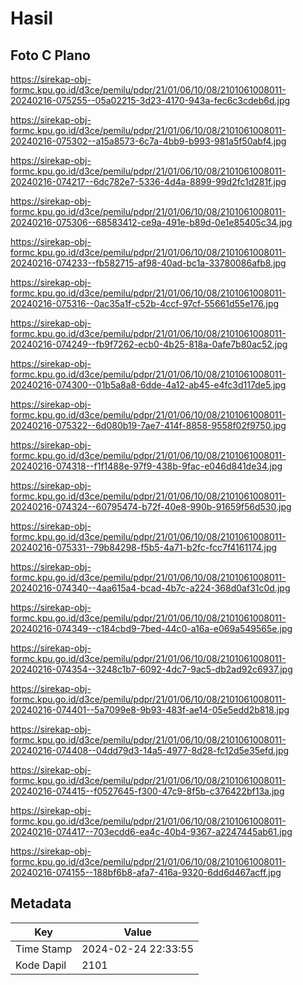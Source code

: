 # Hasil

## Foto C Plano

https://sirekap-obj-formc.kpu.go.id/d3ce/pemilu/pdpr/21/01/06/10/08/2101061008011-20240216-075255--05a02215-3d23-4170-943a-fec6c3cdeb6d.jpg

https://sirekap-obj-formc.kpu.go.id/d3ce/pemilu/pdpr/21/01/06/10/08/2101061008011-20240216-075302--a15a8573-6c7a-4bb9-b993-981a5f50abf4.jpg

https://sirekap-obj-formc.kpu.go.id/d3ce/pemilu/pdpr/21/01/06/10/08/2101061008011-20240216-074217--6dc782e7-5336-4d4a-8899-99d2fc1d281f.jpg

https://sirekap-obj-formc.kpu.go.id/d3ce/pemilu/pdpr/21/01/06/10/08/2101061008011-20240216-075306--68583412-ce9a-491e-b89d-0e1e85405c34.jpg

https://sirekap-obj-formc.kpu.go.id/d3ce/pemilu/pdpr/21/01/06/10/08/2101061008011-20240216-074233--fb582715-af98-40ad-bc1a-33780086afb8.jpg

https://sirekap-obj-formc.kpu.go.id/d3ce/pemilu/pdpr/21/01/06/10/08/2101061008011-20240216-075316--0ac35a1f-c52b-4ccf-97cf-55661d55e176.jpg

https://sirekap-obj-formc.kpu.go.id/d3ce/pemilu/pdpr/21/01/06/10/08/2101061008011-20240216-074249--fb9f7262-ecb0-4b25-818a-0afe7b80ac52.jpg

https://sirekap-obj-formc.kpu.go.id/d3ce/pemilu/pdpr/21/01/06/10/08/2101061008011-20240216-074300--01b5a8a8-6dde-4a12-ab45-e4fc3d117de5.jpg

https://sirekap-obj-formc.kpu.go.id/d3ce/pemilu/pdpr/21/01/06/10/08/2101061008011-20240216-075322--6d080b19-7ae7-414f-8858-9558f02f9750.jpg

https://sirekap-obj-formc.kpu.go.id/d3ce/pemilu/pdpr/21/01/06/10/08/2101061008011-20240216-074318--f1f1488e-97f9-438b-9fac-e046d841de34.jpg

https://sirekap-obj-formc.kpu.go.id/d3ce/pemilu/pdpr/21/01/06/10/08/2101061008011-20240216-074324--60795474-b72f-40e8-990b-91659f56d530.jpg

https://sirekap-obj-formc.kpu.go.id/d3ce/pemilu/pdpr/21/01/06/10/08/2101061008011-20240216-075331--79b84298-f5b5-4a71-b2fc-fcc7f4161174.jpg

https://sirekap-obj-formc.kpu.go.id/d3ce/pemilu/pdpr/21/01/06/10/08/2101061008011-20240216-074340--4aa615a4-bcad-4b7c-a224-368d0af31c0d.jpg

https://sirekap-obj-formc.kpu.go.id/d3ce/pemilu/pdpr/21/01/06/10/08/2101061008011-20240216-074349--c184cbd9-7bed-44c0-a16a-e069a549565e.jpg

https://sirekap-obj-formc.kpu.go.id/d3ce/pemilu/pdpr/21/01/06/10/08/2101061008011-20240216-074354--3248c1b7-6092-4dc7-9ac5-db2ad92c6937.jpg

https://sirekap-obj-formc.kpu.go.id/d3ce/pemilu/pdpr/21/01/06/10/08/2101061008011-20240216-074401--5a7099e8-9b93-483f-ae14-05e5edd2b818.jpg

https://sirekap-obj-formc.kpu.go.id/d3ce/pemilu/pdpr/21/01/06/10/08/2101061008011-20240216-074408--04dd79d3-14a5-4977-8d28-fc12d5e35efd.jpg

https://sirekap-obj-formc.kpu.go.id/d3ce/pemilu/pdpr/21/01/06/10/08/2101061008011-20240216-074415--f0527645-f300-47c9-8f5b-c376422bf13a.jpg

https://sirekap-obj-formc.kpu.go.id/d3ce/pemilu/pdpr/21/01/06/10/08/2101061008011-20240216-074417--703ecdd6-ea4c-40b4-9367-a2247445ab61.jpg

https://sirekap-obj-formc.kpu.go.id/d3ce/pemilu/pdpr/21/01/06/10/08/2101061008011-20240216-074155--188bf6b8-afa7-416a-9320-6dd6d467acff.jpg


## Metadata

| Key        | Value               |
| ---------- | ------------------- |
| Time Stamp | 2024-02-24 22:33:55 |
| Kode Dapil | 2101                |



